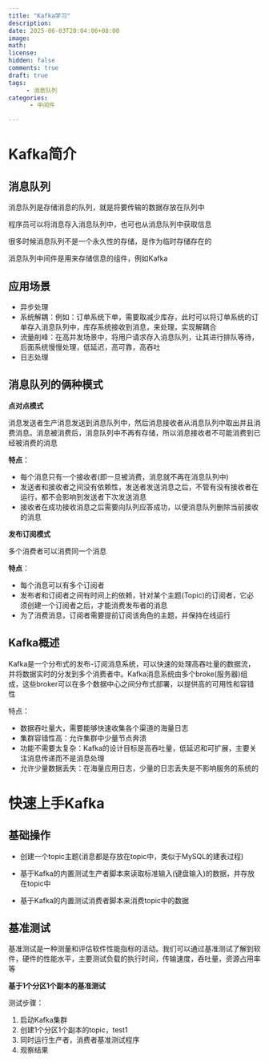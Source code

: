 ```yaml
---
title: "Kafka学习"
description: 
date: 2025-06-03T20:04:06+08:00
image: 
math: 
license: 
hidden: false
comments: true
draft: true
tags:   
     - 消息队列
categories:
      - 中间件

---
```


# Kafka简介

## 消息队列

消息队列是存储消息的队列，就是将要传输的数据存放在队列中

程序员可以将消息存入消息队列中，也可也从消息队列中获取信息

很多时候消息队列不是一个永久性的存储，是作为临时存储存在的

消息队列中间件是用来存储信息的组件，例如Kafka

## 应用场景

- 异步处理
- 系统解耦：例如：订单系统下单，需要取减少库存，此时可以将订单系统的订单存入消息队列中，库存系统接收到消息，来处理，实现解耦合
- 流量削峰：在高并发场景中，将用户请求存入消息队列，让其进行排队等待，后面系统慢慢处理，低延迟，高可靠，高吞吐
- 日志处理

## 消息队列的俩种模式

**点对点模式**

消息发送者生产消息发送到消息队列中，然后消息接收者从消息队列中取出并且消费消息。消息被消费后，消息队列中不再有存储，所以消息接收者不可能消费到已经被消费的消息

**特点**：

- 每个消息只有一个接收者(即一旦被消费，消息就不再在消息队列中)
- 发送者和接收者之间没有依赖性，发送者发送消息之后，不管有没有接收者在运行，都不会影响到发送者下次发送消息
- 接收者在成功接收消息之后需要向队列应答成功，以便消息队列删除当前接收的消息

**发布订阅模式**

多个消费者可以消费同一个消息

**特点**：

- 每个消息可以有多个订阅者
- 发布者和订阅者之间有时间上的依赖，针对某个主题(Topic)的订阅者，它必须创建一个订阅者之后，才能消费发布者的消息
- 为了消费消息，订阅者需要提前订阅该角色的主题，并保持在线运行

## Kafka概述

Kafka是一个分布式的发布-订阅消息系统，可以快速的处理高吞吐量的数据流，并将数据实时的分发到多个消费者中。Kafka消息系统由多个broke(服务器)组成，这些broker可以在多个数据中心之间分布式部署，以提供高的可用性和容错性

特点：

- 数据吞吐量大，需要能够快速收集各个渠道的海量日志
- 集群容错性高：允许集群中少量节点奔溃
- 功能不需要太复杂：Kafka的设计目标是高吞吐量，低延迟和可扩展，主要关注消息传递而不是消息处理
- 允许少量数据丢失：在海量应用日志，少量的日志丢失是不影响服务的系统的

# 快速上手Kafka

## 基础操作

- 创建一个topic主题(消息都是存放在topic中，类似于MySQL的建表过程)

- 基于Kafka的内置测试生产者脚本来读取标准输入(键盘输入)的数据，并存放在topic中
- 基于Kafka的内置测试消费者脚本来消费topic中的数据

## 基准测试

基准测试是一种测量和评估软件性能指标的活动。我们可以通过基准测试了解到软件，硬件的性能水平，主要测试负载的执行时间，传输速度，吞吐量，资源占用率等

**基于1个分区1个副本的基准测试**

测试步骤：

1. 启动Kafka集群
2. 创建1个分区1个副本的topic，test1
3. 同时运行生产者，消费者基准测试程序
4. 观察结果